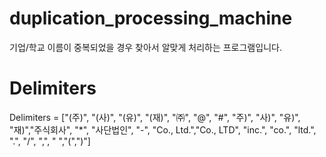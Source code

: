 # duplication_processing_machine

기업/학교 이름이 중복되었을 경우 찾아서 알맞게 처리하는 프로그램입니다.

# Delimiters
Delimiters = ["(주)", "(사)", "(유)", "(재)", "㈜", "@", "#", "주)", "사)", "유)",
"재)","주식회사", "*", "사단법인", "-", "Co., Ltd.","Co., LTD",
"inc.", "co.", "ltd.", ".", "/", ",", " ","(",")"]
